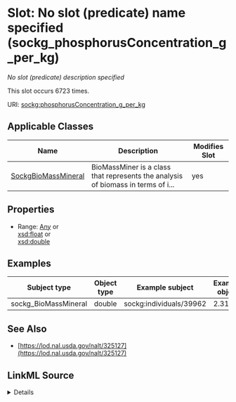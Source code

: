 

# Slot: No slot (predicate) name specified (sockg_phosphorusConcentration_g_per_kg)


_No slot (predicate) description specified_






This slot occurs 6723 times.


URI: [sockg:phosphorusConcentration_g_per_kg](https://idir.uta.edu/sockg-ontology/docs/phosphorusConcentration_g_per_kg)



<!-- no inheritance hierarchy -->





## Applicable Classes

| Name | Description | Modifies Slot |
| --- | --- | --- |
| [SockgBioMassMineral](../classes/SockgBioMassMineral.md) | BioMassMiner is a class that represents the analysis of biomass in terms of i... |  yes  |







## Properties

* Range: [Any](../classes/Any.md)&nbsp;or&nbsp;<br />[xsd:float](http://www.w3.org/2001/XMLSchema#float)&nbsp;or&nbsp;<br />[xsd:double](http://www.w3.org/2001/XMLSchema#double)






## Examples

| Subject type | Object type | Example subject | Example object | Occurrences |
| --- | --- | --- | --- | --- |
| sockg_BioMassMineral | double | sockg:individuals/39962 | 2.31 | 6723 |


## See Also

* [https://lod.nal.usda.gov/nalt/325127](https://lod.nal.usda.gov/nalt/325127)



## LinkML Source

<details>

```yaml
name: sockg_phosphorusConcentration_g_per_kg
annotations:
  count:
    tag: count
    value: 6723
description: No slot (predicate) description specified
title: No slot (predicate) name specified
examples:
- object:
    example_object: '2.31'
    example_object_type: double
    example_predicate: sockg:phosphorusConcentration_g_per_kg
    example_subject: sockg:individuals/39962
    example_subject_type: sockg_BioMassMineral
from_schema: soc-kg
see_also:
- https://lod.nal.usda.gov/nalt/325127
rank: 1000
domain: sockg_BioMassMineral
slot_uri: sockg:phosphorusConcentration_g_per_kg
alias: sockg_phosphorusConcentration_g_per_kg
domain_of:
- sockg_BioMassMineral
range: Any
any_of:
- range: float
- range: double

```
</details>
